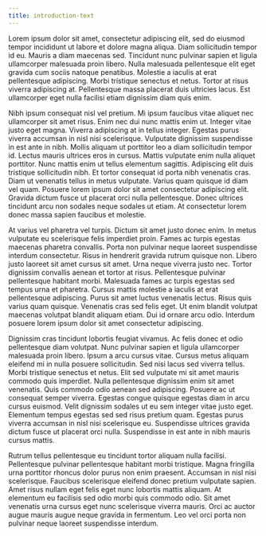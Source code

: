 ```yaml
---
title: introduction-text
---
```

Lorem ipsum dolor sit amet, consectetur adipiscing elit, sed do eiusmod tempor incididunt ut labore et dolore magna aliqua. Diam sollicitudin tempor id eu. Mauris a diam maecenas sed. Tincidunt nunc pulvinar sapien et ligula ullamcorper malesuada proin libero. Nulla malesuada pellentesque elit eget gravida cum sociis natoque penatibus. Molestie a iaculis at erat pellentesque adipiscing. Morbi tristique senectus et netus. Tortor at risus viverra adipiscing at. Pellentesque massa placerat duis ultricies lacus. Est ullamcorper eget nulla facilisi etiam dignissim diam quis enim.

Nibh ipsum consequat nisl vel pretium. Mi ipsum faucibus vitae aliquet nec ullamcorper sit amet risus. Enim nec dui nunc mattis enim ut. Integer vitae justo eget magna. Viverra adipiscing at in tellus integer. Egestas purus viverra accumsan in nisl nisi scelerisque. Vulputate dignissim suspendisse in est ante in nibh. Mollis aliquam ut porttitor leo a diam sollicitudin tempor id. Lectus mauris ultrices eros in cursus. Mattis vulputate enim nulla aliquet porttitor. Nunc mattis enim ut tellus elementum sagittis. Adipiscing elit duis tristique sollicitudin nibh. Et tortor consequat id porta nibh venenatis cras. Diam ut venenatis tellus in metus vulputate. Varius quam quisque id diam vel quam. Posuere lorem ipsum dolor sit amet consectetur adipiscing elit. Gravida dictum fusce ut placerat orci nulla pellentesque. Donec ultrices tincidunt arcu non sodales neque sodales ut etiam. At consectetur lorem donec massa sapien faucibus et molestie.

At varius vel pharetra vel turpis. Dictum sit amet justo donec enim. In metus vulputate eu scelerisque felis imperdiet proin. Fames ac turpis egestas maecenas pharetra convallis. Porta non pulvinar neque laoreet suspendisse interdum consectetur. Risus in hendrerit gravida rutrum quisque non. Libero justo laoreet sit amet cursus sit amet. Urna neque viverra justo nec. Tortor dignissim convallis aenean et tortor at risus. Pellentesque pulvinar pellentesque habitant morbi. Malesuada fames ac turpis egestas sed tempus urna et pharetra. Cursus mattis molestie a iaculis at erat pellentesque adipiscing. Purus sit amet luctus venenatis lectus. Risus quis varius quam quisque. Venenatis cras sed felis eget. Ut enim blandit volutpat maecenas volutpat blandit aliquam etiam. Dui id ornare arcu odio. Interdum posuere lorem ipsum dolor sit amet consectetur adipiscing.

Dignissim cras tincidunt lobortis feugiat vivamus. Ac felis donec et odio pellentesque diam volutpat. Nunc pulvinar sapien et ligula ullamcorper malesuada proin libero. Ipsum a arcu cursus vitae. Cursus metus aliquam eleifend mi in nulla posuere sollicitudin. Sed nisi lacus sed viverra tellus. Morbi tristique senectus et netus. Elit sed vulputate mi sit amet mauris commodo quis imperdiet. Nulla pellentesque dignissim enim sit amet venenatis. Quis commodo odio aenean sed adipiscing. Posuere ac ut consequat semper viverra. Egestas congue quisque egestas diam in arcu cursus euismod. Velit dignissim sodales ut eu sem integer vitae justo eget. Elementum tempus egestas sed sed risus pretium quam. Egestas purus viverra accumsan in nisl nisi scelerisque eu. Suspendisse ultrices gravida dictum fusce ut placerat orci nulla. Suspendisse in est ante in nibh mauris cursus mattis.

Rutrum tellus pellentesque eu tincidunt tortor aliquam nulla facilisi. Pellentesque pulvinar pellentesque habitant morbi tristique. Magna fringilla urna porttitor rhoncus dolor purus non enim praesent. Accumsan in nisl nisi scelerisque. Faucibus scelerisque eleifend donec pretium vulputate sapien. Amet risus nullam eget felis eget nunc lobortis mattis aliquam. At elementum eu facilisis sed odio morbi quis commodo odio. Sit amet venenatis urna cursus eget nunc scelerisque viverra mauris. Orci ac auctor augue mauris augue neque gravida in fermentum. Leo vel orci porta non pulvinar neque laoreet suspendisse interdum.
